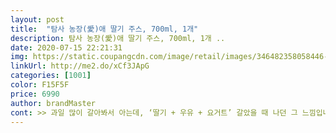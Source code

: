 ```yaml
---
layout: post 
title:  "탐사 농장(愛)애 딸기 주스, 700ml, 1개" 
description: 탐사 농장(愛)애 딸기 주스, 700ml, 1개 ..
date: 2020-07-15 22:21:31 
img: https://static.coupangcdn.com/image/retail/images/346482358058446-3ac70fee-d7ae-4cb8-b74a-fba1b4cf8dda.jpg 
linkUrl: http://me2.do/xCf3JApG 
categories: [1001] 
color: F15F5F 
price: 6990 
author: brandMaster 
cont: >> 과일 많이 갈아봐서 아는데, ‘딸기 + 우유 + 요거트’ 갈았을 때 나던 그 느낌입니다.<br/><br/>>> 깔라만시 추출액도 들어갔다고 해서 새콤할 줄 알았는데, 새콤함은 전혀 못 느꼈습니다.<br/><br/>>> 보통은 속캡이 밀봉하고 있는데, 탐사 주스는 특이하게 겉 뚜껑 다음에 바로 내용물이더군요.<br/><br/>>> 입에 확 퍼지는 주스가 신선하다고 느껴졌습니다.<br/><br/>>> 주스의 목 넘김과 마신 뒤 느낌이 매우 깔끔합니다.<br/> 깔끔 그 자체!<br/>>> 질리는 맛은 아니고 계속 생각나는 맛이더군요.<br/> 중독적이에요.<br/><br/>>> 확실히 달콤함이 강한 주스라 디저트용으로 부담 없이 마시기 적합합니다.<br/><br/><br/> - ( 공산품임을 감안해도 ) 첫 잔을 딱 마셨을 때, ‘와 맛있다!’ 라고 바로 터져 나왔네요.<br/><br/><br/> - 3주 정도 여유 있게 마실 수 있을 정도로 유통기한이 넉넉했습니다.<br/><br/><br/> - 90%가 수분, 그 외 단백질, 칼륨, 철 비타민 C 등 다양한 영양소가 풍부해요<br/><br/> - GI지수도 낮고 칼로리도 낮은 편으로 다이어트 식이로도 매우 좋아요<br/><br/> - 겉 뚜껑 안에 속캡은 없습니다.<br/><br/><br/> - 당도는 확실히 있는 편이고, 새콤함은 없습니다.<br/><br/><br/> - 딸기 주스 700L 하루 만에 다 마셨네요.<br/> 계속 당기더라고요.<br/><br/><br/> - 뚜껑을 열자마자 딸기 주스 향이 확 납니다.<br/> 인위적인 느낌은 적었습니다.<br/><br/> 
---
```

 